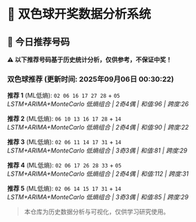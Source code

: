 # 🎯 双色球开奖数据分析系统

<!-- BEGIN:recommendations -->
## 🎯 今日推荐号码

**⚠️ 以下推荐号码基于历史统计分析，仅供参考，不保证中奖！**

### 双色球推荐 (更新时间: 2025年09月06日 00:30:22)

**推荐 1** (ML低熵): `02 06 16 17 27 28` + `05`  
*LSTM+ARIMA+MonteCarlo 低熵组合 | 2奇4偶 | 和值:96 | 跨度:26*

**推荐 2** (ML低熵): `06 10 13 16 17 28` + `14`  
*LSTM+ARIMA+MonteCarlo 低熵组合 | 2奇4偶 | 和值:90 | 跨度:22*

**推荐 3** (ML低熵): `02 06 11 14 17 31` + `14`  
*LSTM+ARIMA+MonteCarlo 低熵组合 | 3奇3偶 | 和值:81 | 跨度:29*

**推荐 4** (ML低熵): `02 06 17 26 28 33` + `05`  
*LSTM+ARIMA+MonteCarlo 低熵组合 | 2奇4偶 | 和值:112 | 跨度:31*

**推荐 5** (ML低熵): `02 06 14 15 17 31` + `14`  
*LSTM+ARIMA+MonteCarlo 低熵组合 | 3奇3偶 | 和值:85 | 跨度:29*

<!-- END:recommendations -->






















> 本仓库为历史数据分析与可视化，仅供学习研究使用。
